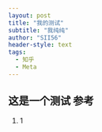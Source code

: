 ```yaml
---
layout: post
title: "我的测试"
subtitle: "我纯纯"
author: "SII56"
header-style: text
tags:
  - 知乎
  - Meta
---
```


这是一个测试
参考
--

1.  1
